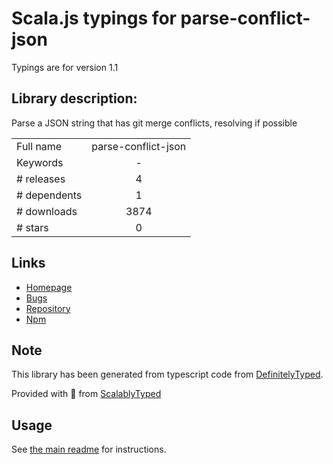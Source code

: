 
# Scala.js typings for parse-conflict-json

Typings are for version 1.1

## Library description:
Parse a JSON string that has git merge conflicts, resolving if possible

|                    |                 |
| ------------------ | :-------------: |
| Full name          | parse-conflict-json |
| Keywords           | - |
| # releases         | 4 |
| # dependents       | 1 |
| # downloads        | 3874 |
| # stars            | 0 |

## Links
- [Homepage](https://github.com/npm/parse-conflict-json#readme)
- [Bugs](https://github.com/npm/parse-conflict-json/issues)
- [Repository](https://github.com/npm/parse-conflict-json)
- [Npm](https://www.npmjs.com/package/parse-conflict-json)
    


## Note
This library has been generated from typescript code from [DefinitelyTyped](https://definitelytyped.org).

Provided with :purple_heart: from [ScalablyTyped](https://github.com/oyvindberg/ScalablyTyped)

## Usage
See [the main readme](../../readme.md) for instructions.


